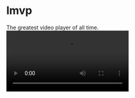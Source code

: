 # lmvp
The greatest video player of all time.
<video src="https://cdn.discordapp.com/attachments/1324791863802073098/1330492450002833458/2025-01-19_11-00-42.mp4?ex=678e2d27&is=678cdba7&hm=79ae4deac8eb11af6104bb84fcfc3786e82455484093f2ae2f4ee0656e9d295a&" width="320px">
